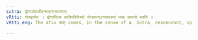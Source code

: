 ```yaml
---
sutra: द्रोणपर्वतजीवन्तादन्यतरस्याम्
vRtti: गोत्रइत्येव । द्रोणादिभ्यः प्रातिपदिकेभ्यो गोत्रापत्यऽन्यतरस्यां फक् प्रत्ययो भवति ॥
vRtti_eng: The afix फक् comes, in the sense of a _Gotra_ descendant, optionally after the words '_Drona_,' '_parvata_,' and _jivanta_.'

---
```

